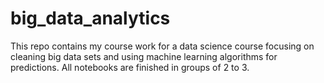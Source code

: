 # big_data_analytics

This repo contains my course work for a data science course focusing on cleaning big data sets and using machine learning algorithms for predictions. All notebooks are finished in groups of 2 to 3.
